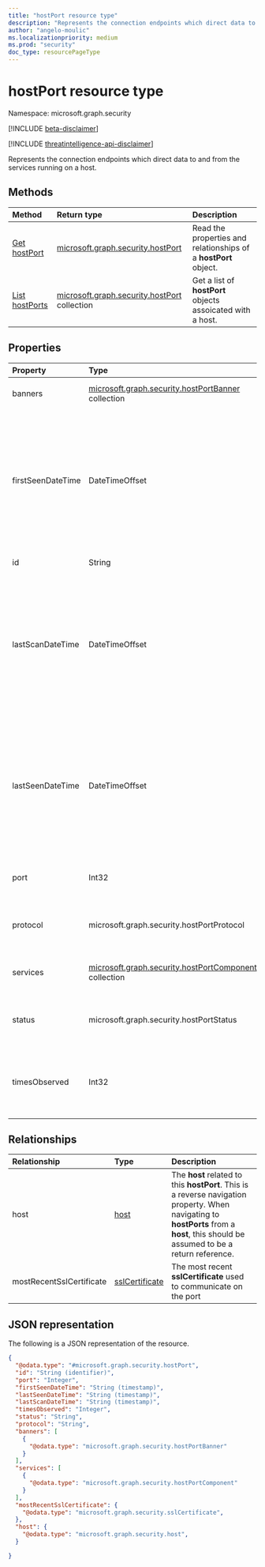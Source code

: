 ```yaml
---
title: "hostPort resource type"
description: "Represents the connection endpoints which direct data to and from the services running on a host."
author: "angelo-moulic"
ms.localizationpriority: medium
ms.prod: "security"
doc_type: resourcePageType
---
```


# hostPort resource type

Namespace: microsoft.graph.security

[!INCLUDE [beta-disclaimer](../../includes/beta-disclaimer.md)]

[!INCLUDE [threatintelligence-api-disclaimer](../../includes/threatintelligence-api-disclaimer.md)]

Represents the connection endpoints which direct data to and from the services running on a host.

## Methods
|Method|Return type|Description|
|:---|:---|:---|
|[Get hostPort](../api/security-hostport-get.md)|[microsoft.graph.security.hostPort](../resources/security-hostport.md)|Read the properties and relationships of a **hostPort** object.|
|[List hostPorts](../api/security-host-list-ports.md)|[microsoft.graph.security.hostPort](../resources/security-hostport.md) collection|Get a list of **hostPort** objects assoicated with a host.|

## Properties
|Property|Type|Description|
|:---|:---|:---|
|banners|[microsoft.graph.security.hostPortBanner](../resources/security-hostportbanner.md) collection|The **hostPortBanners** retrieved from scanning the port.|
|firstSeenDateTime|DateTimeOffset|The first date and time when Microsoft Defender Threat Intelligence observed the **hostPort**. The timestamp type represents date and time information using ISO 8601 format and is always in UTC. For example, midnight UTC on Jan 1, 2014, is 2014-01-01T00:00:00Z.|
|id|String|A system-generated ID for the **hostPort**.|
|lastScanDateTime|DateTimeOffset|The last date and time when Microsoft Defender Threat Intelligence scanned the **hostPort**. The timestamp type represents date and time information using ISO 8601 format and is always in UTC. For example, midnight UTC on Jan 1, 2014, is 2014-01-01T00:00:00Z.|
|lastSeenDateTime|DateTimeOffset|The last date and time when Microsoft Defender Threat Intelligence observed the **hostPort**. The timestamp type represents date and time information using ISO 8601 format and is always in UTC. For example, midnight UTC on Jan 1, 2014, is 2014-01-01T00:00:00Z.|
|port|Int32|The numerical identifier of the port which is standardized across the internet.|
|protocol|microsoft.graph.security.hostPortProtocol|The general protocol used to scan the port. The possible values are: `tcp`, `udp`, `unknownFutureValue`.|
|services|[microsoft.graph.security.hostPortComponent](../resources/security-hostportcomponent.md) collection|The **hostPortComponents** retrieved from scanning the port.|
|status|microsoft.graph.security.hostPortStatus|The status of the port. The possible values are: `open`, `filtered`, `closed`, `unknownFutureValue`.|
|timesObserved|Int32|The total amount of times Microsoft Defender Threat Intelligence has observed the **hostPort** in all its scans.|

## Relationships
|Relationship|Type|Description|
|:---|:---|:---|
|host|[host](../resources/security-host.md)|The **host** related to this **hostPort**. This is a reverse navigation property. When navigating to **hostPorts** from a **host**, this should be assumed to be a return reference.|
|mostRecentSslCertificate|[sslCertificate](../resources/security-sslcertificate.md)|The most recent **sslCertificate** used to communicate on the port|

## JSON representation
The following is a JSON representation of the resource.
<!-- {
  "blockType": "resource",
  "keyProperty": "id",
  "@odata.type": "microsoft.graph.security.hostPort",
  "baseType": "microsoft.graph.entity",
  "openType": false
}
-->
``` json
{
  "@odata.type": "#microsoft.graph.security.hostPort",
  "id": "String (identifier)",
  "port": "Integer",
  "firstSeenDateTime": "String (timestamp)",
  "lastSeenDateTime": "String (timestamp)",
  "lastScanDateTime": "String (timestamp)",
  "timesObserved": "Integer",
  "status": "String",
  "protocol": "String",
  "banners": [
    {
      "@odata.type": "microsoft.graph.security.hostPortBanner"
    }
  ],
  "services": [
    {
      "@odata.type": "microsoft.graph.security.hostPortComponent"
    }
  ],
  "mostRecentSslCertificate": {
    "@odata.type": "microsoft.graph.security.sslCertificate",
  },
  "host": {
    "@odata.type": "microsoft.graph.security.host",
  }

}
```

